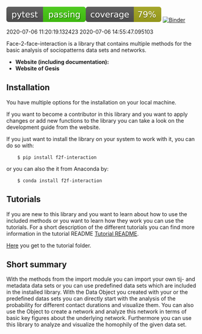 <img src='svg_data/pytest_passing.svg'><img src='svg_data/coverage.svg'>
[![Binder](https://notebooks.gesis.org/binder/badge.svg)](https://notebooks.gesis.org/binder/v2/gh/gesiscss/face-to-face-interaction-analysis-toolkit/development?urlpath=lab/tree/tutorial/import_data_set.ipynb)

2020-07-06 11:20:19.132423
2020-07-06 14:55:47.095103

Face-2-face-interaction is a library that contains multiple methods for the basic analysis of sociopatterns data sets and networks.

- **Website (including documentation):** 
- **Website of Gesis**

## Installation

You have multiple options for the installation on your local machine.

If you want to become a contributor in this library and you want to apply changes or add new functions to the library you can take a look on the development guide from the website.

If you just want to install the library on your system to work with it, you can do so with:
    
        $ pip install f2f-interaction
        
or you can also the it from Anaconda by:

        $ conda install f2f-interaction
        
## Tutorials

If you are new to this library and you want to learn about how to use the included methods or you want to learn how they work you can use the tutorials. For a short description of the different tutorials you can find more information in the tutorial README [Tutorial README](/tutorial/README.md). 

[Here](/tutorial) you get to the tutorial folder.

## Short summary

With the methods from the import module you can import your own tij- and metadata data sets or you can use predefined data sets which are included in the installed library. With the Data Object you created with your or the predefined datas sets you can directly start with the analysis of the probability for different contact durations and visualize them. You can also use the Object to create a network and analyze this network in terms of basic key figures about the underlying network. Furthermore you can use this library to analyze and visualize the homophily of the given data set. 
